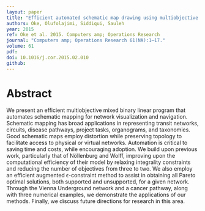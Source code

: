 ```yaml
---
layout: paper
title: "Efficient automated schematic map drawing using multiobjective mixed integer programming"
authors: Oke, Olufolajimi, Siddiqui, Sauleh
year: 2015
ref: Oke et al. 2015. Computers amp; Operations Research
journal: "Computers amp; Operations Research 61(NA):1–17."
volume: 61
pdf:
doi: 10.1016/j.cor.2015.02.010
github:
---
```

# Abstract
We present an efficient multiobjective mixed binary linear program that automates schematic mapping for network visualization and navigation. Schematic mapping has broad applications in representing transit networks, circuits, disease pathways, project tasks, organograms, and taxonomies. Good schematic maps employ distortion while preserving topology to facilitate access to physical or virtual networks. Automation is critical to saving time and costs, while encouraging adoption. We build upon previous work, particularly that of Nöllenburg and Wolff, improving upon the computational efficiency of their model by relaxing integrality constraints and reducing the number of objectives from three to two. We also employ an efficient augmented ϵ-constraint method to assist in obtaining all Pareto optimal solutions, both supported and unsupported, for a given network. Through the Vienna Underground network and a cancer pathway, along with three numerical examples, we demonstrate the applications of our methods. Finally, we discuss future directions for research in this area.
